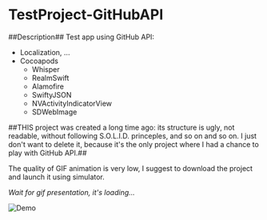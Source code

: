 # TestProject-GitHubAPI

##Description##
Test app using GitHub API:

- Localization, ...
- Cocoapods
  - Whisper
  - RealmSwift
  - Alamofire
  - SwiftyJSON
  - NVActivityIndicatorView
  - SDWebImage

##THIS project was created a long time ago: its structure is ugly, not readable, without following S.O.L.I.D. princeples, and so on and so on. I just don't want to delete it, because it's the only project where I had a chance to play with GitHub API.##

The quality of GIF animation is very low, I suggest to download the project and launch it using simulator.

*Wait for gif presentation, it's loading...*

![Demo](test.gif)
